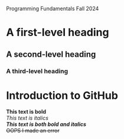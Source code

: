 Programming Fundamentals Fall 2024
# A first-level heading
## A second-level heading
### A third-level heading
# Introduction to GitHub
 **This text is bold**\
 *This text is italics*\
 ***This text is both bold and italics***\
 ~~OOPS I made an error~~
